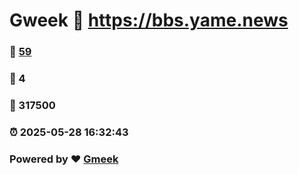 # Gweek :link: https://bbs.yame.news 
### :page_facing_up: [59](https://bbs.yame.news/tag.html) 
### :speech_balloon: 4 
### :hibiscus: 317500 
### :alarm_clock: 2025-05-28 16:32:43 
### Powered by :heart: [Gmeek](https://github.com/Meekdai/Gmeek)
